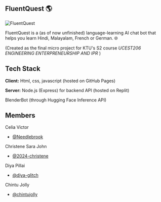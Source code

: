 ## FluentQuest 🌎
![FluentQuest](https://github.com/user-attachments/assets/562d945a-e046-4c47-805d-c13987938b53)

FluentQuest is a (as of now unfinished) language-learning AI chat bot that helps you learn Hindi, Malayalam, French or German. 🌐

(Created as the final micro project for KTU's S2 course *UCEST206 ENGINEERING ENTERPRENEURSHIP AND IPR* )

## Tech Stack

**Client:** Html, css, javascript (hosted on GitHub Pages)

**Server:** Node.js (Express) for backend API (hosted on Replit)

BlenderBot (through Hugging Face Inference API)

## Members

Celia Victor
- [@Needlebrook](https://www.github.com/Needlebrook)

Christene Sara John 
- [@2024-christene](https://github.com/2024-Christene)

Diya Pillai
- [@diya-glitch](https://github.com/diya-glitch)

Chintu Jolly
- [@chintujolly](https://github.com/chintujolly)

